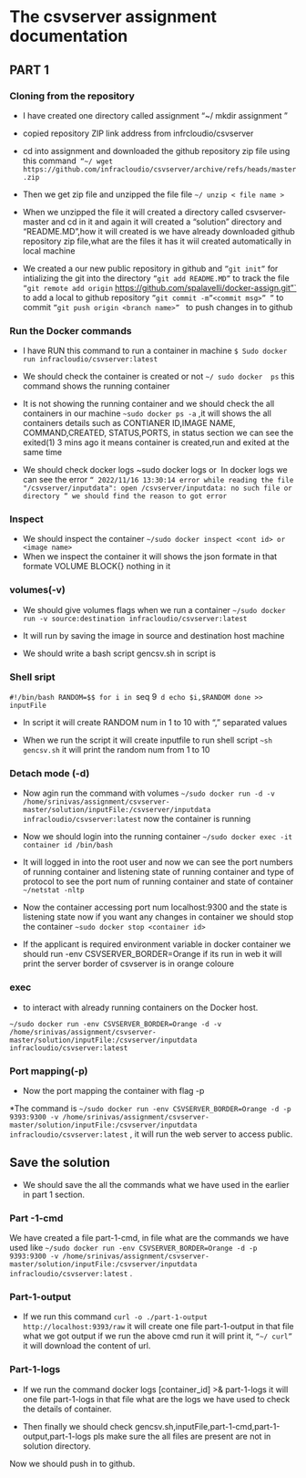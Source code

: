 # The csvserver assignment documentation
## PART 1
### Cloning from the repository 

* I have created one directory called assignment “~/ mkdir assignment ”

* copied repository ZIP link address from infrcloudio/csvserver 

* cd into  assignment and downloaded the github repository zip file  using this command``` “~/ wget https://github.com/infracloudio/csvserver/archive/refs/heads/master.zip```

* Then we get zip file and unzipped the file file `~/ unzip < file name >`

* When we unzipped the file it will created a directory called csvserver-master and cd in it and again it will created a “solution” directory and “README.MD”,how it will created is we have already downloaded github repository zip file,what are the files it has it wiil created automatically in local machine 

* We created a our new public repository in github and 
 `”git init”` for intializing the git into the directory 
 `”git add README.MD”` to track the file
 `”git remote add origin` https://github.com/spalavelli/docker-assign.git”` to add a local to github repository 
 `”git commit -m”<commit msg>” ”` to commit 
`”git push origin <branch name>” ` to push changes in to github
 
### Run the Docker commands 
 
 * I have RUN this command to run a container in machine
`$ Sudo docker run infracloudio/csvserver:latest`
 
* We should check the container is created or not `~/ sudo docker 
ps` this command shows the running container 
* It is not showing the running container and we should check the all containers in our machine `~sudo docker ps -a` ,it will shows the all containers details such  as CONTIANER ID,IMAGE NAME, COMMAND,CREATED, STATUS,PORTS, in status section we can see the exited(1) 3 mins ago it means container is created,run and exited at the same time 
 
* We should check docker logs ~sudo docker logs <con id>or <image name>
In docker logs we can see the error `“ 2022/11/16 13:30:14 error while reading the file "/csvserver/inputdata": open /csvserver/inputdata: no such file or directory “ we should find the reason to got error`
 
### Inspect
 
* We should inspect the container `~/sudo docker inspect <cont id> or <image name>`
* When we inspect the container it will shows the json formate in that formate VOLUME BLOCK{} nothing in it 
### volumes(-v)
 
* We should give volumes flags when we run a container `~/sudo docker run -v source:destination infracloudio/csvserver:latest`
 
* It will run by saving the image in source and destination host machine
 
* We should write a bash script gencsv.sh in script is 
 
 ### Shell sript
 
 `#!/bin/bash
RANDOM=$$
for i in `seq 9`
d
        echo $i,$RANDOM
done >> inputFile`
 
* In script it will create RANDOM num in 1 to 10 with “,” separated values 
 
* When we run the script it will create inputfile to run shell script `~sh gencsv.sh` it will print the random num from 1 to 10
 
### Detach mode (-d)
 
* Now agin run the command with volumes  `~/sudo docker run -d -v /home/srinivas/assignment/csvserver-master/solution/inputFile:/csvserver/inputdata infracloudio/csvserver:latest` now the container is running 
 
* Now we should login into the running container `~/sudo docker exec -it container id /bin/bash`
 
* It will logged in into the root user and now we can see the port numbers of running container and listening state of running container and type of protocol to see the port num of running container and state of container `~/netstat -nltp`
 
* Now the container accessing port num localhost:9300 and the state is listening state now if you want any changes in container we should stop the container `~sudo docker stop <container id>`
 
* If the applicant is required environment variable in docker container we should run -env CSVSERVER_BORDER=Orange if its run in web it will print the server border of csvserver is in orange coloure 
### exec
 
* to interact with already running containers on the Docker host. 

```~/sudo docker run -env CSVSERVER_BORDER=Orange -d -v /home/srinivas/assignment/csvserver-master/solution/inputFile:/csvserver/inputdata infracloudio/csvserver:latest```
 
### Port mapping(-p)
 
* Now the port mapping the container with flag -p 
 
*The command is  ```~/sudo docker run -env CSVSERVER_BORDER=Orange -d -p 9393:9300 -v /home/srinivas/assignment/csvserver-master/solution/inputFile:/csvserver/inputdata infracloudio/csvserver:latest``` , it will run the web server to access public.
 
## Save the solution 

* We should save the all the commands what we have used in the earlier in part 1 section.
### Part -1-cmd
We  have created a file part-1-cmd, in file what are the commands we have used like                                                                       ```~/sudo docker run -env CSVSERVER_BORDER=Orange -d -p 9393:9300 -v /home/srinivas/assignment/csvserver-master/solution/inputFile:/csvserver/inputdata infracloudio/csvserver:latest``` .
 
### Part-1-output
 
* If we run this command `curl -o ./part-1-output http://localhost:9393/raw` it will create one file part-1-output in that file what we got output if we run the above cmd run it will print it, `“~/ curl”`  it will download the content of url.
### Part-1-logs
* If we run the command docker logs [container_id] >& part-1-logs it will one file part-1-logs in that file what are the logs we have used to check the details of container.

* Then finally we should check gencsv.sh,inputFile,part-1-cmd,part-1-output,part-1-logs pls make sure the all files are present are not in solution directory.

Now we should push in to github.

